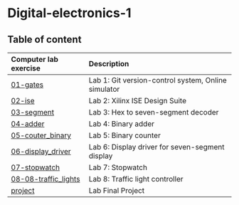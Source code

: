 # Digital-electronics-1
## Table of content
| **Computer lab exercise** | **Description** |
| :-- | :-- |
| [01-gates](Labs/01-gates) | Lab 1: Git version-control system, Online simulator |
| [02-ise](Labs/02-ise) | Lab 2: Xilinx ISE Design Suite |
| [03-segment](Labs/03-segment) | Lab 3: Hex to seven-segment decoder |
| [04-adder](Labs/04-adder) | Lab 4: Binary adder |
| [05-couter_binary](Labs/05-counter_binary) | Lab 5: Binary counter |
| [06-display_driver](Labs/06-display_driver) | Lab 6: Display driver for seven-segment display |
| [07-stopwatch](Labs/07-stopwatch) | Lab 7: Stopwatch |
| [08-08-traffic_lights](Labs/08-traffic_lights) | Lab 8: Traffic light controller |
| [project](Labs/project) | Lab Final Project |
